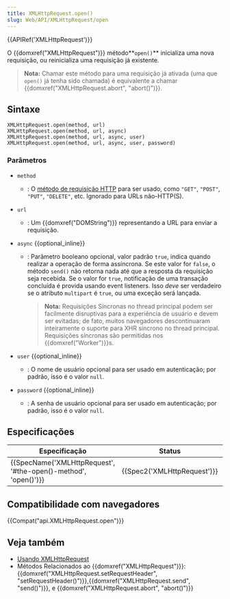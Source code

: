 ```yaml
---
title: XMLHttpRequest.open()
slug: Web/API/XMLHttpRequest/open
---
```

{{APIRef('XMLHttpRequest')}}

O {{domxref("XMLHttpRequest")}} método**`open()`** inicializa uma nova requisição, ou reinicializa uma requisição já existente.

> **Nota:** Chamar este método para uma requisição já ativada (uma que `open()` já tenha sido chamada) é equivalente a chamar {{domxref("XMLHttpRequest.abort", "abort()")}}.

## Sintaxe

```
XMLHttpRequest.open(method, url)
XMLHttpRequest.open(method, url, async)
XMLHttpRequest.open(method, url, async, user)
XMLHttpRequest.open(method, url, async, user, password)
```

### Parâmetros

- `method`
  - : O [método de requisição HTTP](/pt-BR/docs/Web/HTTP/Methods) para ser usado, como `"GET"`, `"POST"`, `"PUT"`, `"DELETE"`, etc. Ignorado para URLs não-HTTP(S).
- `url`
  - : Um {{domxref("DOMString")}} representando a URL para enviar a requisição.
- `async` {{optional_inline}}

  - : Parâmetro booleano opcional, valor padrão `true`, indica quando realizar a operação de forma assíncrona. Se este valor for `false`, o método `send()` não retorna nada até que a resposta da requisição seja recebida. Se o valor for `true`, notificação de uma transação concluída é provida usando event listeners. Isso _deve_ ser verdadeiro se o atributo `multipart` é `true`, ou uma exceção será lançada.

    > **Nota:** Requisições Síncronas no thread principal podem ser facilmente disruptivas para a experiência de usuário e devem ser evitadas; de fato, muitos navegadores descontinuaram inteiramente o suporte para XHR síncrono no thread principal. Requisições síncronas são permitidas nos {{domxref("Worker")}}s.

- `user` {{optional_inline}}
  - : O nome de usuário opcional para ser usado em autenticação; por padrão, isso é o valor `null`.
- `password` {{optional_inline}}
  - : A senha de usuário opcional para ser usado em autenticação; por padrão, isso é o valor `null`.

## Especificações

| Especificação                                                                        | Status                               | Comentário    |
| ------------------------------------------------------------------------------------ | ------------------------------------ | ------------- |
| {{SpecName('XMLHttpRequest', '#the-open()-method', 'open()')}} | {{Spec2('XMLHttpRequest')}} | Padrão WHATWG |

## Compatibilidade com navegadores

{{Compat("api.XMLHttpRequest.open")}}

## Veja também

- [Usando XMLHttpRequest](/pt-BR/docs/Web/API/XMLHttpRequest/Using_XMLHttpRequest)
- Métodos Relacionados ao {{domxref("XMLHttpRequest")}}: {{domxref("XMLHttpRequest.setRequestHeader", "setRequestHeader()")}},{{domxref("XMLHttpRequest.send", "send()")}}, e {{domxref("XMLHttpRequest.abort", "abort()")}}

